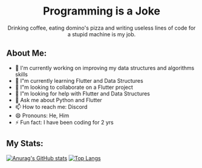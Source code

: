 <h1 align="center">Programming is a Joke</h1>
<p align="center">Drinking coffee, eating domino's pizza and writing useless lines of code for a stupid machine is my job.</p>
<!-- ![](images/giphy.gif) -->

<h2>About Me: </h2>

- 🔭 I'm currently working on improving my data structures and algorithms skills
- 🌱 I"m currently learning Flutter and Data Structures
- 👯 I"m looking to collaborate on a Flutter project
- 🤔 I"m looking for help with Flutter and Data Structures
- 💬 Ask me about Python and Flutter
- 📫 How to reach me: Discord
- 😄 Pronouns: He, Him
- ⚡ Fun fact: I have been coding for 2 yrs

<h2>My Stats: </h2>

[![Anurag's GitHub stats](https://github-readme-stats.vercel.app/api?username=programmingisajoke&show_icons=true&theme=react)](https://github.com/anuraghazra/github-readme-stats)  [![Top Langs](https://github-readme-stats.vercel.app/api/top-langs/?username=programmingisajoke&theme=react)](https://github.com/anuraghazra/github-readme-stats)

<!--START_SECTION:waka-->
<!--END_SECTION:waka-->
